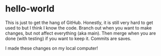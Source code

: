 # hello-world

This is just to get the hang of GitHub. Honestly, it is still very hard to get used to but I think I know the code.
Branch out when you want to make changes, but not affect everything (aka main).
Then merge when you are done (with testing) if you want to keep it.
Commits are saves.

I made these changes on my local computer!